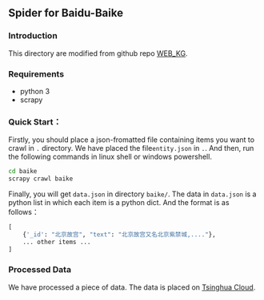 
## Spider for Baidu-Baike
### Introduction
This directory are modified from github repo [WEB_KG](https://github.com/lixiang0/WEB_KG).

### Requirements
- python 3
- scrapy

### Quick Start：
Firstly, you should place a json-fromatted file containing items you want to crawl  in `.` directory.  We have placed the file`entity.json` in `.`. 
And then, run the following commands in linux shell or windows powershell.

```bash
cd baike
scrapy crawl baike
```
Finally, you will get `data.json` in directory `baike/`. The data in `data.json` is a python list in which each item is a python dict. And the format is as follows：
```python
[
	{'_id': "北京故宫", "text": "北京故宫又名北京紫禁城,...."},
	... other items ...
]
```

### Processed Data
We have processed a piece of data. The data is placed on [Tsinghua Cloud](https://cloud.tsinghua.edu.cn/d/c22873c68e0f4b7399c3/).

